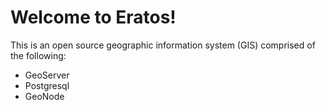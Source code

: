 # Welcome to Eratos!

This is an open source geographic information system (GIS) comprised of the following:

* GeoServer
* Postgresql
* GeoNode

